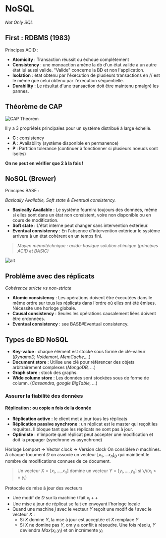 # NoSQL

*Not Only SQL*

## First : RDBMS (1983)

Principes ACID :

* **Atomicity** : Transaction réussit ou échoue complètement
* **Consistency** : une monoaction amène la db d'un état valide à un autre état lui aussi valide. "Valide" concerne la BD et non l'application.
* **Isolation** : état obtenu par l'éxecution de plusieurs transactions en // est le même que celui obtenu par l'execution séquentielle.
* **Durability** : Le résultat d'une transaction doit être maintenu pmalgré les pannes.

## Théorème de CAP

![CAP Theorem](https://cdn-images-1.medium.com/max/1600/1*WPnv_6sG9k4oG3S1A09MDA.jpeg)

Il y a 3 propriétés principales pour un système distribué à large échelle.
* **C** : consistency
* **A** : Availability (système disponible en permanence)
* **P** : Partition tolerance (continuer à fonctionner si plusieurs noeuds sont isolés)

**On ne peut en vérifier que 2 à la fois !**

## NoSQL (Brewer)

Principes BASE :

*Basically Available, Soft state & Eventual consistency.*

* **Basically Available** : Le système fournira toujours des données, même si elles sont dans un état non consistent, voire non disponible ou en cours de modification.
* **Soft state** : L'état interne peut changer sans intervention extérieur.
* **Eventual consistency** : En l'absence d'intervention extérieur le système arrivera à un état cohérent en un temps fini.

> *Moyen mémotéchnique : acido-basique solution chimique (principes ACID et BASIC)*


![alt](https://image.slidesharecdn.com/nosql-140604141545-phpapp01/95/nosql-databases-25-638.jpg?cb=1401891441)

## Problème avec des réplicats

*Cohérence stricte vs non-stricte*

* **Atomic consistency** : Les opérations doivent être éxecutées dans le même ordre sur tous les réplicats dans l'ordre où elles ont été émises. Nécessite une horloge globale.
* **Causal consistency** : Seules les opérations causalement liées doivent être ordonnées.
* **Eventual consistency** : see BASE#Eventual consistency.

## Types de BD NoSQL

* **Key-value** : chaque élément est stocké sous forme de clé-valeur (*DynamoD, Voldemort, MemCache,...*)
* **Document store** : Utilise une clé pour référencer des objets arbitrairement complexes (*MongoDB, ...*)
* **Graph store** : stock des graphs.
* **Wide column store** : Les données sont stockées sous de forme de column. (*Cassandra, google BigTable, ...*)

### Assurer la fiabilité des données

#### Réplication : ou copie n fois de la donnée

* **Réplication active** : le client met à jour tous les réplicats
* **Réplication passive synchrone** : un réplicat est le master qui reçoit les requêtes. Il bloque tant que les réplicats ne sont pas à jour.
* **Optimiste** : n'importe quel réplicat peut accepter une modification et doit la propager (synchrone vs asynchrone)

Horloge Lomport -> Vector clock -> Version clock
On considère $n$ machines. A chaque focument $D$ on associe un vecteur $[x_1, ... x_n]_D$ qui maintient le nombre de modifications connues de ce document.

> Un vecteur $X = [x_i, ..., x_n]$ domine un vecteur $Y = [y_i, ..., y_n]$ si $\bigvee i (x_i >= y_i)$

Protocole de mise à jour des vecteurs
* Une modif de $D$ sur la machine $i$ fait $x_i++$
* Une mise à jour de réplicat se fait en envoyant l'horloge locale
* Quand une machine $j$ avec le vecteur $Y$ reçoit une modif de $i$ avec le vecteur $X$ :
    * Si $X$ domine $Y$, la mse à jour est acceptée et $X$ remplace $Y$
    * Si $X$ ne domine pas $Y$, om y a conflit à résoudre. Une fois résolu, $Y$ deviendra $Max(x_i, y_i)$ et on incrémente $y_i$

